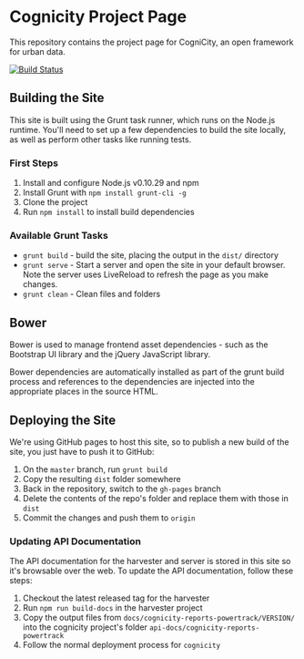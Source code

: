 # Cognicity Project Page

This repository contains the project page for CogniCity, an open framework for urban data.

[![Build Status](https://travis-ci.org/smart-facility/cognicity.svg)](https://travis-ci.org/smart-facility/cognicity)

## Building the Site

This site is built using the Grunt task runner, which runs on the Node.js runtime. You'll need to set up a few dependencies to build the site locally, as well as perform other tasks like running tests.

### First Steps

1. Install and configure Node.js v0.10.29 and npm
2. Install Grunt with `npm install grunt-cli -g`
3. Clone the project
4. Run `npm install` to install build dependencies

### Available Grunt Tasks

- `grunt build` - build the site, placing the output in the `dist/` directory
- `grunt serve` - Start a server and open the site in your default browser. Note the server uses LiveReload to refresh the page as you make changes.
- `grunt clean` - Clean files and folders

## Bower

Bower is used to manage frontend asset dependencies - such as the Bootstrap UI library and the jQuery JavaScript library.

Bower dependencies are automatically installed as part of the grunt build process and references to the dependencies are injected into the appropriate places in the source HTML.

## Deploying the Site

We're using GitHub pages to host this site, so to publish a new build of the site, you just have to push it to GitHub:

1. On the `master` branch, run `grunt build`
2. Copy the resulting `dist` folder somewhere
3. Back in the repository, switch to the `gh-pages` branch
4. Delete the contents of the repo's folder and replace them with those in `dist`
5. Commit the changes and push them to `origin`

### Updating API Documentation

The API documentation for the harvester and server is stored in this site so it's browsable over the web. To update the API documentation, follow these steps:

1. Checkout the latest released tag for the harvester
2. Run `npm run build-docs` in the harvester project
3. Copy the output files from `docs/cognicity-reports-powertrack/VERSION/` into the cognicity project's folder `api-docs/cognicity-reports-powertrack`
4. Follow the normal deployment process for `cognicity`
